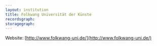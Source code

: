 ```yaml
---
layout: institution
title: Folkwang Universität der Künste
recordsgraph: 
storagegraph: 
---
```


Website: [http://www.folkwang-uni.de/](http://www.folkwang-uni.de/)
